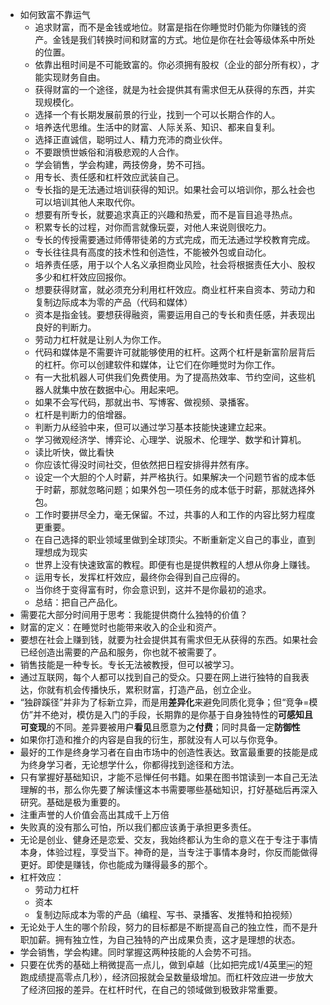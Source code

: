 - 如何致富不靠运气
	- 追求财富，而不是金钱或地位。财富是指在你睡觉时仍能为你赚钱的资产。金钱是我们转换时间和财富的方式。地位是你在社会等级体系中所处的位置。
	- 依靠出租时间是不可能致富的。你必须拥有股权（企业的部分所有权），才能实现财务自由。
	- 获得财富的一个途径，就是为社会提供其有需求但无从获得的东西，并实现规模化。
	- 选择一个有长期发展前景的行业，找到一个可以长期合作的人。
	- 培养迭代思维。生活中的财富、人际关系、知识、都来自复利。
	- 选择正直诚信，聪明过人、精力充沛的商业伙伴。
	- 不要跟愤世嫉俗和消极悲观的人合作。
	- 学会销售，学会构建，两技傍身，势不可挡。
	- 用专长、责任感和杠杆效应武装自己。
	- 专长指的是无法通过培训获得的知识。如果社会可以培训你，那么社会也可以培训其他人来取代你。
	- 想要有所专长，就要追求真正的兴趣和热爱，而不是盲目追寻热点。
	- 积累专长的过程，对你而言就像玩耍，对他人来说则很吃力。
	- 专长的传授需要通过师傅带徒弟的方式完成，而无法通过学校教育完成。
	- 专长往往具有高度的技术性和创造性，不能被外包或自动化。
	- 培养责任感，用于以个人名义承担商业风险，社会将根据责任大小、股权多少和杠杆效应回报你。
	- 想要获得财富，就必须充分利用杠杆效应。商业杠杆来自资本、劳动力和复制边际成本为零的产品（代码和媒体）
	- 资本是指金钱。要想获得融资，需要运用自己的专长和责任感，并表现出良好的判断力。
	- 劳动力杠杆就是让别人为你工作。
	- 代码和媒体是不需要许可就能够使用的杠杆。这两个杠杆是新富阶层背后的杠杆。你可以创建软件和媒体，让它们在你睡觉时为你工作。
	- 有一大批机器人可供我们免费使用。为了提高热效率、节约空间，这些机器人就集中放在数据中心。用起来吧。
	- 如果不会写代码，那就出书、写博客、做视频、录播客。
	- 杠杆是判断力的倍增器。
	- 判断力从经验中来，但可以通过学习基本技能快速建立起来。
	- 学习微观经济学、博弈论、心理学、说服术、伦理学、数学和计算机。
	- 读比听快，做比看快
	- 你应该忙得没时间社交，但依然把日程安排得井然有序。
	- 设定一个大胆的个人时薪，并严格执行。如果解决一个问题节省的成本低于时薪，那就忽略问题；如果外包一项任务的成本低于时薪，那就选择外包。
	- 工作时要拼尽全力，毫无保留。不过，共事的人和工作的内容比努力程度更重要。
	- 在自己选择的职业领域里做到全球顶尖。不断重新定义自己的事业，直到理想成为现实
	- 世界上没有快速致富的教程。即便有也是提供教程的人想从你身上赚钱。
	- 运用专长，发挥杠杆效应，最终你会得到自己应得的。
	- 当你终于变得富有时，你会意识到，这并不是你最初的追求。
	- 总结：把自己产品化。
- 需要花大部分时间用于思考：我能提供商什么独特的价值？
- 财富的定义：在睡觉时也能带来收入的企业和资产。
- 要想在社会上赚到钱，就要为社会提供其有需求但无从获得的东西。如果社会已经创造出需要的产品和服务，你也就不被需要了。
- 销售技能是一种专长。专长无法被教授，但可以被学习。
- 通过互联网，每个人都可以找到自己的受众。只要在网上进行独特的自我表达，你就有机会传播快乐，累积财富，打造产品，创立企业。
- “独辟蹊径”并非为了标新立异，而是用**差异化**来避免同质化竞争；但“竞争=模仿”并不绝对，模仿是入门的手段，长期靠的是你基于自身独特性的**可感知且可变现**的不同。差异要被用户**看见**且愿意为之**付费**；同时具备一定**防御性**
- 如果你打造和推介的内容是自我的衍生，那就没有人可以与你竞争。
- 最好的工作是终身学习者在自由市场中的创造性表达。致富最重要的技能是成为终身学习者，无论想学什么，你都得找到途径和方法。
- 只有掌握好基础知识，才能不忌惮任何书籍。如果在图书馆读到一本自己无法理解的书，那么你先要了解读懂这本书需要哪些基础知识，打好基础后再深入研究。基础是极为重要的。
- 注重声誉的人价值会高出其成千上万倍
- 失败真的没有那么可怕，所以我们都应该勇于承担更多责任。
- 无论是创业、健身还是恋爱、交友，我始终都认为生命的意义在于专注于事情本身，体验过程，享受当下。神奇的是，当专注于事情本身时，你反而能做得更好。即使是赚钱，你也能成为赚得最多的那个。
- 杠杆效应：
	- 劳动力杠杆
	- 资本
	- 复制边际成本为零的产品（编程、写书、录播客、发推特和拍视频）
- 无论处于人生的哪个阶段，努力的目标都是不断提高自己的独立性，而不是升职加薪。拥有独立性，为自己独特的产出成果负责，这才是理想的状态。
- 学会销售，学会构建。同时掌握这两种技能的人会势不可挡。
- 只要在优秀的基础上稍微提高一点儿，做到卓越（比如把完成1/4英里￼的短跑成绩提高零点几秒），经济回报就会呈数量级增加。而杠杆效应进一步放大了经济回报的差异。在杠杆时代，在自己的领域做到极致非常重要。